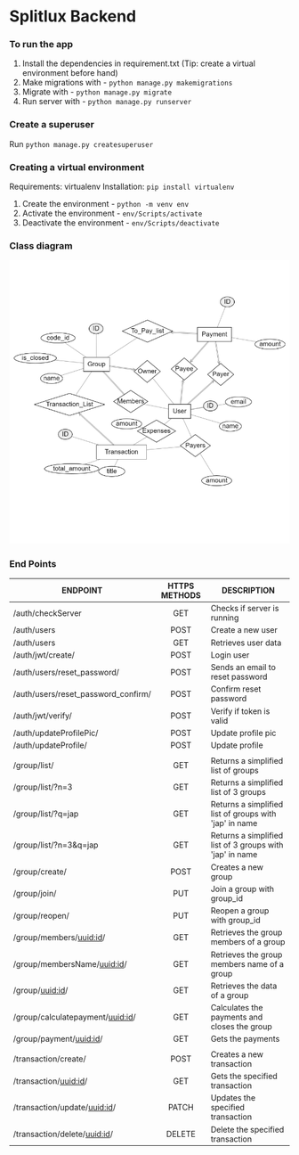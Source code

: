 # Splitlux Backend

### To run the app
1. Install the dependencies in requirement.txt (Tip: create a virtual environment before hand)
2. Make migrations with - `python manage.py makemigrations`
3. Migrate with - `python manage.py migrate`
4. Run server with - `python manage.py runserver`

### Create a superuser
Run `python manage.py createsuperuser`

### Creating a virtual environment
Requirements: virtualenv
Installation: `pip install virtualenv`

1. Create the environment - `python -m venv env`
2. Activate the environment - `env/Scripts/activate`
3. Deactivate the environment - `env/Scripts/deactivate`

### Class diagram
![class diagram](docs/images/erd.png)

### End Points
|ENDPOINT | HTTPS METHODS | DESCRIPTION | 
| ------------- |:-------------:| ------------- |
|/auth/checkServer | GET | Checks if server is running |
|/auth/users | POST | Create a new user |
|/auth/users | GET | Retrieves user data |
|/auth/jwt/create/ | POST | Login user |
|/auth/users/reset_password/ | POST | Sends an email to reset password|
|/auth/users/reset_password_confirm/ | POST | Confirm reset password |
|/auth/jwt/verify/ | POST | Verify if token is valid |
|/auth/updateProfilePic/ | POST | Update profile pic |
|/auth/updateProfile/ | POST | Update profile |
| | | |
|/group/list/ | GET | Returns a simplified list of groups |
|/group/list/?n=3 | GET | Returns a simplified list of 3 groups |
|/group/list/?q=jap | GET | Returns a simplified list of groups with 'jap' in name |
|/group/list/?n=3&q=jap | GET | Returns a simplified list of 3 groups with 'jap' in name |
|/group/create/ | POST | Creates a new group |
|/group/join/ | PUT | Join a group with group_id |
|/group/reopen/ | PUT | Reopen a group with group_id |
|/group/members/<uuid:id>/ | GET | Retrieves the group members of a group |
|/group/membersName/<uuid:id>/ | GET | Retrieves the group members name of a group |
|/group/<uuid:id>/ | GET | Retrieves the data of a group |
|/group/calculatepayment/<uuid:id>/ | GET | Calculates the payments and closes the group |
|/group/payment/<uuid:id>/ | GET | Gets the payments |
|  |  |  |
|/transaction/create/ | POST | Creates a new transaction |
|/transaction/<uuid:id>/ | GET | Gets the specified transaction |
|/transaction/update/<uuid:id>/ | PATCH | Updates the specified transaction |
|/transaction/delete/<uuid:id>/ | DELETE | Delete the specified transaction |


